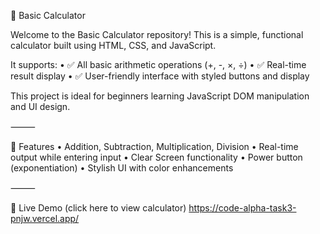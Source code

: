 🧮 Basic Calculator

Welcome to the Basic Calculator repository!
This is a simple, functional calculator built using HTML, CSS, and JavaScript.

It supports:
	•	✅ All basic arithmetic operations (+, -, ×, ÷)
	•	✅ Real-time result display
	•	✅ User-friendly interface with styled buttons and display

This project is ideal for beginners learning JavaScript DOM manipulation and UI design.

⸻

🌟 Features
	•	Addition, Subtraction, Multiplication, Division
	•	Real-time output while entering input
	•	Clear Screen functionality
	•	Power button (exponentiation)
	•	Stylish UI with color enhancements

⸻

🚀 Live Demo
(click here to view calculator) https://code-alpha-task3-pnjw.vercel.app/
